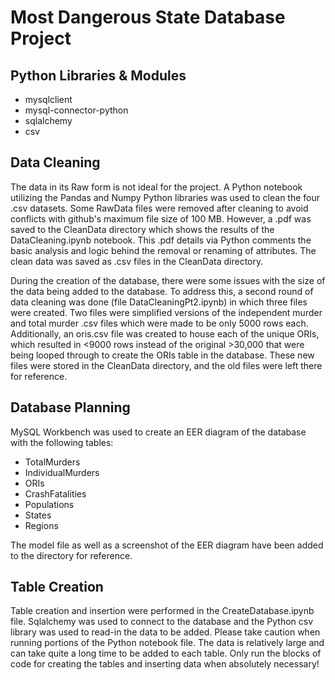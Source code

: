 # Most Dangerous State Database Project

## Python Libraries & Modules
- mysqlclient
- mysql-connector-python
- sqlalchemy
- csv

## Data Cleaning
The data in its Raw form is not ideal for the project.
A Python notebook utilizing the Pandas and Numpy Python libraries was used to clean the four .csv datasets.
Some RawData files were removed after cleaning to avoid conflicts with github's maximum file size of 100 MB.
However, a .pdf was saved to the CleanData directory which shows the results of the DataCleaning.ipynb notebook.
This .pdf details via Python comments the basic analysis and logic behind the removal or renaming of attributes.
The clean data was saved as .csv files in the CleanData directory.

During the creation of the database, there were some issues with the size of the data being added to the database.
To address this, a second round of data cleaning was done (file DataCleaningPt2.ipynb) in which three files were created.
Two files were simplified versions of the independent murder and total murder .csv files which were made to be only 5000 rows each.
Additionally, an oris.csv file was created to house each of the unique ORIs, which resulted in <9000 rows instead of the original >30,000 that were being looped through to create the ORIs table in the database.  These new files were stored in the CleanData directory, and the old files were left there for reference.

## Database Planning
MySQL Workbench was used to create an EER diagram of the database with the following tables:
- TotalMurders
- IndividualMurders
- ORIs
- CrashFatalities
- Populations
- States
- Regions

The model file as well as a screenshot of the EER diagram have been added to the directory for reference.

## Table Creation
Table creation and insertion were performed in the CreateDatabase.ipynb file.  Sqlalchemy was used to connect to the database and the Python csv library was used to read-in the data to be added.
Please take caution when running portions of the Python notebook file.  The data is relatively large and can take quite a long time to be added to each table.  Only run the blocks of code for creating the tables and inserting data when absolutely necessary!

